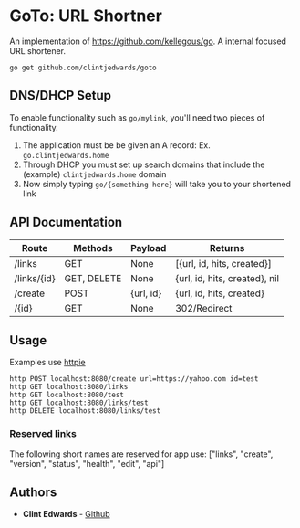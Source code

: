 # GoTo: URL Shortner

An implementation of https://github.com/kellegous/go. A internal focused URL shortener.

```
go get github.com/clintjedwards/goto
```

## DNS/DHCP Setup

To enable functionality such as `go/mylink`, you'll need two pieces of functionality.

1. The application must be be given an A record: Ex. `go.clintjedwards.home`
2. Through DHCP you must set up search domains that include the (example) `clintjedwards.home` domain
3. Now simply typing `go/{something here}` will take you to your shortened link

## API Documentation

| Route       | Methods     | Payload   | Returns                       |
| ----------- | ----------- | --------- | ----------------------------- |
| /links      | GET         | None      | [{url, id, hits, created}]    |
| /links/{id} | GET, DELETE | None      | {url, id, hits, created}, nil |
| /create     | POST        | {url, id} | {url, id, hits, created}      |
| /{id}       | GET         | None      | 302/Redirect                  |

## Usage

Examples use [httpie](https://httpie.org/)

```
http POST localhost:8080/create url=https://yahoo.com id=test
http GET localhost:8080/links
http GET localhost:8080/test
http GET localhost:8080/links/test
http DELETE localhost:8080/links/test
```

### Reserved links

The following short names are reserved for app use: ["links", "create", "version", "status", "health", "edit", "api"]

## Authors

- **Clint Edwards** - [Github](https://github.com/clintjedwards)
